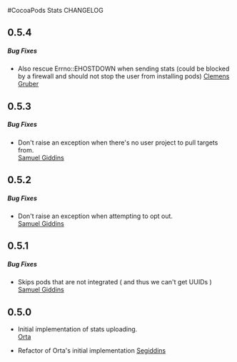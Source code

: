 #CocoaPods Stats CHANGELOG

## 0.5.4

##### Bug Fixes

* Also rescue Errno::EHOSTDOWN when sending stats (could be blocked by a
  firewall and should not stop the user from installing pods)
  [Clemens Gruber](https://github.com/clemensg)


## 0.5.3

##### Bug Fixes

* Don't raise an exception when there's no user project to pull targets from.  
  [Samuel Giddins](https://github.com/segiddins)


## 0.5.2

##### Bug Fixes

* Don't raise an exception when attempting to opt out.  
  [Samuel Giddins](https://github.com/segiddins)

## 0.5.1

##### Bug Fixes

* Skips pods that are not integrated ( and thus we can't get UUIDs )
  [Samuel Giddins](https://github.com/CocoaPods/cocoapods-stats/pull/15)


## 0.5.0

* Initial implementation of stats uploading.  
  [Orta](https://github.com/orta)

* Refactor of Orta's initial implementation
  [Segiddins](https://github.com/segiddins)
